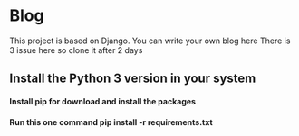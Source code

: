 # Blog
This project is based on Django. You can write your own blog here
There is 3 issue here so clone it after 2 days

## Install the Python 3 version in your system

#### Install pip for download and install the packages 

#### Run this one command    pip install -r requirements.txt
